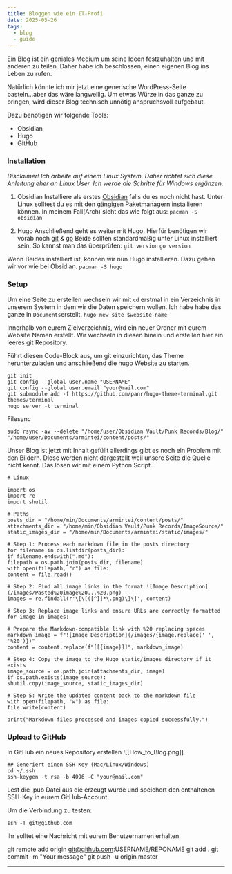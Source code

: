 ```yaml
---
title: Bloggen wie ein IT-Profi
date: 2025-05-26
tags:
  - blog
  - guide
---
```

Ein Blog ist ein geniales Medium um seine Ideen festzuhalten und mit anderen zu teilen. Daher habe ich beschlossen, einen eigenen Blog ins Leben zu rufen.

Natürlich könnte ich mir jetzt eine generische WordPress-Seite basteln...aber das wäre langweilig. Um etwas Würze in das ganze zu bringen, wird dieser Blog technisch unnötig anspruchsvoll aufgebaut.

Dazu benötigen wir folgende Tools:

- Obsidian
- Hugo
- GitHub

### Installation
*Disclaimer! Ich arbeite auf einem Linux System. Daher richtet sich diese Anleitung eher an Linux User. Ich werde die Schritte für Windows ergänzen.* 
1. Obsidian
Installiere als erstes [Obsidian](https://obsidian.md/download) falls du es noch nicht hast.
Unter Linux solltest du es mit den gängigen Paketmanagern installieren können.
In meinem Fall(Arch) sieht das wie folgt aus:
`pacman -S obsidian`

2. Hugo
Anschließend geht es weiter mit Hugo. 
Hierfür benötigen wir vorab noch [git](https://git-scm.com/downloads) & [go](https://go.dev/)
Beide sollten standardmäßig unter Linux installiert sein. 
So kannst man das überprüfen:
`git version`
`go version`

Wenn Beides installiert ist, können wir nun Hugo installieren. Dazu gehen wir vor wie bei Obsidian.
`pacman -S hugo`

### Setup
Um eine Seite zu erstellen wechseln wir mit `cd` erstmal in ein Verzeichnis in unserem System in dem wir die Daten speichern wollen. Ich habe habe das ganze in `Documents`erstellt.
`hugo new site $website-name`

Innerhalb von eurem Zielverzeichnis, wird ein neuer Ordner mit eurem Website Namen erstellt. Wir wechseln in diesen hinein und erstellen hier ein leeres git Repository.

Führt diesen Code-Block aus, um git einzurichten, das Theme herunterzuladen und anschließend die hugo Website zu starten. 
```
git init
git config --global user.name "USERNAME"
git config --global user.email "your@mail.com"
git submodule add -f https://github.com/panr/hugo-theme-terminal.git themes/terminal
hugo server -t terminal
```

Filesync
```
sudo rsync -av --delete "/home/user/Obsidian Vault/Punk Records/Blog/" "/home/user/Documents/armintei/content/posts/"
```

Unser Blog ist jetzt mit Inhalt gefüllt allerdings gibt es noch ein Problem mit den Bildern. Diese werden nicht dargestellt weil unsere Seite die Quelle nicht kennt.
Das lösen wir mit einem Python Script.

```
# Linux 

import os
import re
import shutil

# Paths
posts_dir = "/home/min/Documents/armintei/content/posts/"
attachments_dir = "/home/min/Obsidian Vault/Punk Records/ImageSource/"
static_images_dir = "/home/min/Documents/armintei/static/images/"

# Step 1: Process each markdown file in the posts directory
for filename in os.listdir(posts_dir):
if filename.endswith(".md"):
filepath = os.path.join(posts_dir, filename)
with open(filepath, "r") as file:
content = file.read()

# Step 2: Find all image links in the format ![Image Description](/images/Pasted%20image%20...%20.png)
images = re.findall(r'\[\[([^]]*\.png)\]\]', content)

# Step 3: Replace image links and ensure URLs are correctly formatted
for image in images:

# Prepare the Markdown-compatible link with %20 replacing spaces
markdown_image = f"![Image Description](/images/{image.replace(' ', '%20')})"
content = content.replace(f"[[{image}]]", markdown_image)

# Step 4: Copy the image to the Hugo static/images directory if it exists
image_source = os.path.join(attachments_dir, image)
if os.path.exists(image_source):
shutil.copy(image_source, static_images_dir)

# Step 5: Write the updated content back to the markdown file
with open(filepath, "w") as file:
file.write(content)
 
print("Markdown files processed and images copied successfully.")
```


### Upload to GitHub

In GitHub ein neues Repository erstellen
![[How_to_Blog.png]]

```
## Generiert einen SSH Key (Mac/Linux/Windows)
cd ~/.ssh
ssh-keygen -t rsa -b 4096 -C "your@mail.com"
```

Lest die .pub Datei aus die erzeugt wurde und speichert den enthaltenen SSH-Key in eurem GitHub-Account.

Um die Verbindung zu testen:
```
ssh -T git@github.com
```
 
Ihr solltet eine Nachricht mit eurem Benutzernamen erhalten.

git remote add origin git@github.com:USERNAME/REPONAME
git add .
git commit -m "Your message"
git push -u origin master

---





